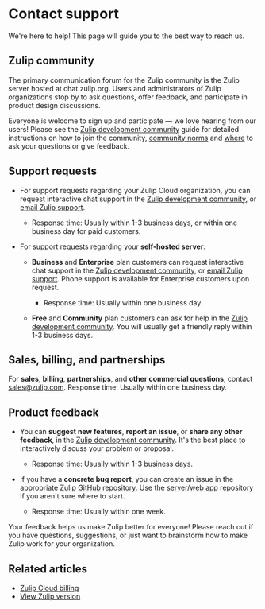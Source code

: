 # Contact support

We're here to help! This page will guide you to the best way to reach us.

## Zulip community

The primary communication forum for the Zulip community is the Zulip server
hosted at chat.zulip.org. Users and administrators of Zulip organizations stop
by to ask questions, offer feedback, and participate in product design
discussions.

Everyone is welcome to sign up and participate — we love hearing from our users!
Please see the [Zulip development community][development-community] guide for
detailed instructions on how to join the community, [community norms][community-norms]
and [where][development-community-streams] to ask your questions or give
feedback.

## Support requests

* For support requests regarding your Zulip Cloud organization, you can request
  interactive chat support in the [Zulip development
  community](#zulip-community), or [email Zulip
  support](mailto:support@zulip.com).
     * Response time: Usually within 1-3 business days, or within one business
       day for paid customers.

* For support requests regarding your **self-hosted server**:

    * **Business** and **Enterprise** plan customers can request interactive
      chat support in the [Zulip development community](#zulip-community),
      or [email Zulip support](mailto:support@zulip.com). Phone support is
      available for Enterprise customers upon request.

        * Response time: Usually within one business day.

    * **Free** and **Community** plan customers can ask for help in the
      [Zulip development community](#zulip-community). You will usually get a
      friendly reply within 1-3 business days.

## Sales, billing, and partnerships

For **sales**, **billing**, **partnerships**, and **other commercial
questions**, contact [sales@zulip.com](mailto:sales@zulip.com). Response time:
Usually within one business day.

## Product feedback

* You can **suggest new features**, **report an issue**, or **share any other
  feedback**, in the [Zulip development community](#zulip-community). It's the
  best place to interactively discuss your problem or proposal.
    * Response time: Usually within 1-3 business days.

* If you have a **concrete bug report**, you can create an issue in the
  appropriate [Zulip GitHub repository](https://github.com/zulip). Use the
  [server/web app](https://github.com/zulip/zulip/issues/new) repository if you
  aren't sure where to start.
    * Response time: Usually within one week.

Your feedback helps us make Zulip better for everyone! Please reach out if you
have questions, suggestions, or just want to brainstorm how to make Zulip work
for your organization.

[development-community]: https://zulip.com/development-community/
[community-norms]: https://zulip.com/development-community/#community-norms
[development-community-streams]: https://zulip.com/development-community/#streams-for-zulip-users-and-administrators

## Related articles

* [Zulip Cloud billing](/help/zulip-cloud-billing)
* [View Zulip version](/help/view-zulip-version)
